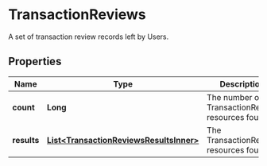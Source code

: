 

# TransactionReviews

A set of transaction review records left by Users.

## Properties

| Name | Type | Description | Notes |
|------------ | ------------- | ------------- | -------------|
|**count** | **Long** | The number of TransactionReview resources found. |  [optional] |
|**results** | [**List&lt;TransactionReviewsResultsInner&gt;**](TransactionReviewsResultsInner.md) | The TransactionReview resources found. |  [optional] |



